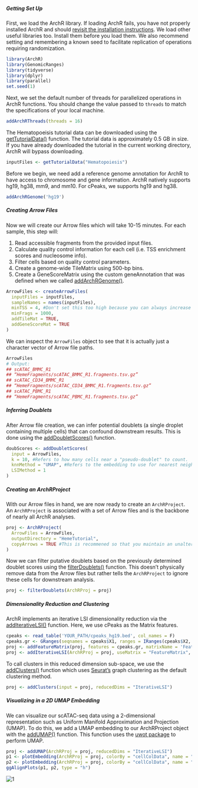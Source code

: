 ##### Getting Set Up

First, we load the ArchR library. If loading ArchR fails, you have not properly installed ArchR and should [revisit the installation instructions](https://www.archrproject.com/index.html). We load other useful libraries too. Install them before you load them. We also recommend setting and remembering a known seed to facilitate replication of operations requiring randomization.

```R
library(ArchR)
library(GenomicRanges)
library(tidyverse)
library(dplyr)
library(parallel)
set.seed(1)
```

Next, we set the default number of threads for parallelized operations in ArchR functions. You should change the value passed to `threads` to match the specifications of your local machine.

```R
addArchRThreads(threads = 16)
```

The Hematopoeisis tutorial data can be downloaded using the [getTutorialData()](https://www.archrproject.com/reference/getTutorialData.html) function. The tutorial data is approximately 0.5 GB in size. If you have already downloaded the tutorial in the current working directory, ArchR will bypass downloading.


```R
inputFiles <- getTutorialData("Hematopoiesis")
```

Before we begin, we need add a reference genome annotation for ArchR to have access to chromosome and gene information. ArchR natively supports hg19, hg38, mm9, and mm10. For cPeaks, we supports hg19 and hg38.

```R
addArchRGenome('hg19')
```

##### Creating Arrow Files

Now we will create our Arrow files which will take 10-15 minutes. For each sample, this step will:

1. Read accessible fragments from the provided input files.
2. Calculate quality control information for each cell (i.e. TSS enrichment scores and nucleosome info).
3. Filter cells based on quality control parameters.
4. Create a genome-wide TileMatrix using 500-bp bins.
5. Create a GeneScoreMatrix using the custom geneAnnotation that was defined when we called [addArchRGenome()](https://www.archrproject.com/reference/addArchRGenome.html).

```R
ArrowFiles <- createArrowFiles(
  inputFiles = inputFiles,
  sampleNames = names(inputFiles),
  minTSS = 4, #Don't set this too high because you can always increase later
  minFrags = 1000, 
  addTileMat = TRUE,
  addGeneScoreMat = TRUE
)
```

We can inspect the `ArrowFiles` object to see that it is actually just a character vector of Arrow file paths.

```R
ArrowFiles
# Output:
## scATAC_BMMC_R1
## “HemeFragments/scATAC_BMMC_R1.fragments.tsv.gz”
## scATAC_CD34_BMMC_R1
## “HemeFragments/scATAC_CD34_BMMC_R1.fragments.tsv.gz”
## scATAC_PBMC_R1
## “HemeFragments/scATAC_PBMC_R1.fragments.tsv.gz”
```

##### Inferring Doublets

After Arrow file creation, we can infer potential doublets (a single droplet containing multiple cells) that can confound downstream results. This is done using the [addDoubletScores()](https://www.archrproject.com/reference/addArchRGenome.html) function.

```R
doubScores <- addDoubletScores(
  input = ArrowFiles,
  k = 10, #Refers to how many cells near a "pseudo-doublet" to count.
  knnMethod = "UMAP", #Refers to the embedding to use for nearest neighbor search.
  LSIMethod = 1
)
```

##### Creating an ArchRProject

With our Arrow files in hand, we are now ready to create an `ArchRProject`. An `ArchRProject` is associated with a set of Arrow files and is the backbone of nearly all ArchR analyses.

```R
proj <- ArchRProject(
  ArrowFiles = ArrowFiles, 
  outputDirectory = "HemeTutorial",
  copyArrows = TRUE #This is recommened so that you maintain an unaltered copy for later usage.
)
```

Now we can filter putative doublets based on the previously determined doublet scores using the [filterDoublets()](https://www.archrproject.com/reference/filterDoublets.html) function. This doesn’t physically remove data from the Arrow files but rather tells the `ArchRProject` to ignore these cells for downstream analysis.


```R
proj <- filterDoublets(ArchRProj = proj)
```

##### Dimensionality Reduction and Clustering

ArchR implements an iterative LSI dimensionality reduction via the [addIterativeLSI()](https://www.archrproject.com/reference/addIterativeLSI.html) function. Here, we use cPeaks as the Matrix features.

```R
cpeaks <- read_table('YOUR_PATH/cpeaks_hg19.bed', col_names = F)
cpeaks.gr <- GRanges(seqnames = cpeaks$X1, ranges = IRanges(cpeaks$X2, cpeaks$X3))
proj <- addFeatureMatrix(proj, features = cpeaks.gr, matrixName = 'FeatureMatrix')
proj <- addIterativeLSI(ArchRProj = proj, useMatrix = "FeatureMatrix", name = "IterativeLSI")
```

To call clusters in this reduced dimension sub-space, we use the [addClusters()](https://www.archrproject.com/reference/addClusters.html) function which uses [Seurat’s](https://satijalab.org/seurat/) graph clustering as the default clustering method.

```R
proj <- addClusters(input = proj, reducedDims = "IterativeLSI")
```

##### Visualizing in a 2D UMAP Embedding

We can visualize our scATAC-seq data using a 2-dimensional representation such as Uniform Manifold Approximation and Projection (UMAP). To do this, we add a UMAP embedding to our ArchRProject object with the [addUMAP()](https://www.archrproject.com/reference/addUMAP.html) function. This function uses the [uwot package](https://github.com/jlmelville/uwot) to perform UMAP.

```R
proj <- addUMAP(ArchRProj = proj, reducedDims = "IterativeLSI")  
p1 <- plotEmbedding(ArchRProj = proj, colorBy = "cellColData", name = "Sample", embedding = "UMAP")    
p2 <- plotEmbedding(ArchRProj = proj, colorBy = "cellColData", name = "Clusters", embedding = "UMAP")   
ggAlignPlots(p1, p2, type = "h")
```

<img src=".\media\archr_output1.png" alt="1" style="zoom:100%;" />